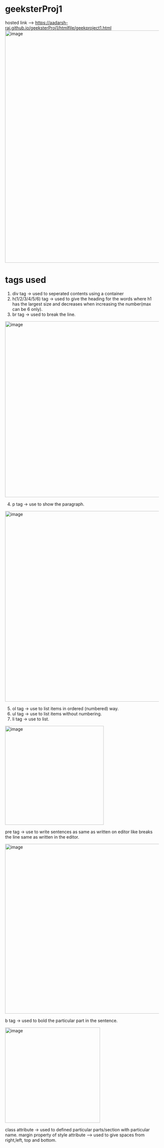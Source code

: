 # geeksterProj1
hosted link --> https://aadarsh-raj.github.io/geeksterProj1/htmlfile/geekproject1.html
<img width="758" alt="image" src="https://github.com/Aadarsh-Raj/geekProject1/assets/74525154/71fc8b07-0875-416c-8273-2d7c434c0416">


# tags used
1. div tag -> used to seperated contents using a container
2. h(1/2/3/4/5/6) tag -> used to give the heading for the words where h1 has the largest size and decreases when increasing the number(max can be 6 only).
3. br tag -> used to break the line.



<img width="574" alt="image" src="https://github.com/Aadarsh-Raj/geekProject1/assets/74525154/209c6a58-58eb-4fef-803a-bef3aa5c914e">



4. p tag -> use to show the paragraph.


<img width="622" alt="image" src="https://github.com/Aadarsh-Raj/geekProject1/assets/74525154/2f523fcc-24c9-4baa-81e3-5331aaa487e8">



5. ol tag -> use to list items in ordered (numbered) way.
6. ul tag -> use to list items without numbering.
7. li tag -> use to list.



<img width="323" alt="image" src="https://github.com/Aadarsh-Raj/geekProject1/assets/74525154/e1f46dc8-d9c0-4c27-bfea-11c4af2d03a5">



pre tag -> use to write sentences as same as written on editor like breaks the line same as written in the editor.



<img width="554" alt="image" src="https://github.com/Aadarsh-Raj/geekProject1/assets/74525154/978c8847-b9a8-4bd0-9bbb-ca704b5f1bb9">



b tag -> used to bold the particular part in the sentence.


<img width="311" alt="image" src="https://github.com/Aadarsh-Raj/geekProject1/assets/74525154/00c549ab-4d2f-4eb0-8458-c59002128ff5">



class attribute -> used to defined particular parts/section with particular name.
margin property of style attribute --> used to give spaces from right,left, top and bottom.

